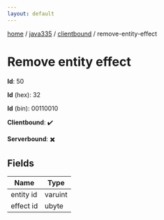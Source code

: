 ```yaml
---
layout: default
---
```


[home](/)  /  [java335](/protocol/java335)  /  [clientbound](/protocol/java335/clientbound)  /  remove-entity-effect

# Remove entity effect

**Id**: 50

**Id** (hex): 32

**Id** (bin): 00110010

**Clientbound**: ✔️

**Serverbound**: ✖️

## Fields

Name | Type
---|---
entity id | varuint
effect id | ubyte
